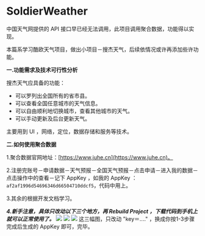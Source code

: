 # SoldierWeather
中国天气网提供的 API 接口早已经无法调用，此项目调用聚合数据，功能得以实现。

本篇系学习酷欧天气项目，做出小项目－搜杰天气，后续依情况或许再添加些许功能。

**一.功能需求及技术可行性分析**

搜杰天气应具备的功能：

* 可以罗列出全国所有的省市县。
* 可以查看全国任意城市的天气信息。
* 可以自由顺利地切换城市，查看其他城市的天气。
* 可以手动更新及后台更新天气。 

主要用到 UI ，网络，定位，数据存储和服务等技术。

**二.如何使用聚合数据**

1.聚合数据官网地址：[https://www.juhe.cn](https://www.juhe.cn)。

2.注册完账号－申请数据－天气预报－全国天气预报－点击申请－进入我的数据－点击操作中的查看－记下 AppKey ，如我的 AppKey ：`af2af1996d54696346d66504710ddcf5`，代码中用上。

3.其余的根据开发文档学习。

***4.新手注意，具体只改动以下三个地方，再 Rebuild Project ，下载代码到手机上就可以正常使用了。***
![](http://images2015.cnblogs.com/blog/839964/201602/839964-20160223231613130-745688000.png)
![](http://images2015.cnblogs.com/blog/839964/201602/839964-20160223231638115-629996875.png)
![](http://images2015.cnblogs.com/blog/839964/201602/839964-20160223231654161-1061930232.png)
这三幅图，只改动 "key＝...." ，换成你按1-3步骤完成后生成的 AppKey 即可，完毕。

